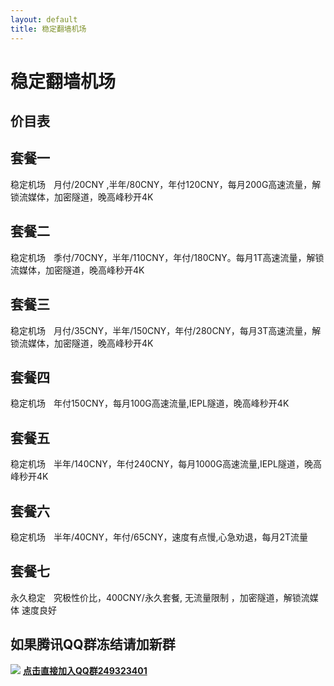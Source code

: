 ```yaml
---
layout: default
title: 稳定翻墙机场
---
```


<!-- 添加网站图标链接 -->
<link rel="icon" type="image/x-icon" href="https://s1.4sai.com/src/img/png/2c/2c4fa0389cad420c85e873c092dd5163.png?imageMogr2/auto-orient/thumbnail/!132x132r/gravity/Center/crop/132x132/quality/85/&e=1735488000&token=1srnZGLKZ0Aqlz6dk7yF4SkiYf4eP-YrEOdM1sob:5CD3hSucTKWV92X3Z5tukk0ucb4=">

# 稳定翻墙机场

## 价目表

## 套餐一
稳定机场ㅤ月付/20CNY ,半年/80CNY，年付120CNY，每月200G高速流量，解锁流媒体，加密隧道，晚高峰秒开4K

## 套餐二
稳定机场ㅤ季付/70CNY，半年/110CNY，年付/180CNY。每月1T高速流量，解锁流媒体，加密隧道，晚高峰秒开4K

## 套餐三
稳定机场ㅤ月付/35CNY，半年/150CNY，年付/280CNY，每月3T高速流量，解锁流媒体，加密隧道，晚高峰秒开4K

## 套餐四
稳定机场ㅤ年付150CNY，每月100G高速流量,IEPL隧道，晚高峰秒开4K

## 套餐五
稳定机场ㅤ半年/140CNY，年付240CNY，每月1000G高速流量,IEPL隧道，晚高峰秒开4K

## 套餐六
稳定机场ㅤ半年/40CNY，年付/65CNY，速度有点慢,心急劝退，每月2T流量

## 套餐七
永久稳定ㅤ究极性价比，400CNY/永久套餐, 无流量限制 ，加密隧道，解锁流媒体 速度良好

## 如果腾讯QQ群冻结请加新群
<img src="https://img.dalao.pro/file/05765c41bc7ac28d37456.png" /> <b><a href="http://qm.qq.com/cgi-bin/qm/qr?_wv=1027&k=EtzBGivq-ki-vu8UYOuTA4VNuJcwasqO&authKey=wUI9lNFz5KpErW%2BWcrkg449KjVXGWrUEFWewcN2i4fS3cWHZj7ZLLNcxQMv11ySg&noverify=0&group_code=249323401
">点击直接加入QQ群249323401</a>
